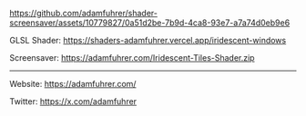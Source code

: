 https://github.com/adamfuhrer/shader-screensaver/assets/10779827/0a51d2be-7b9d-4ca8-93e7-a7a74d0eb9e6


GLSL Shader: https://shaders-adamfuhrer.vercel.app/iridescent-windows

Screensaver: https://adamfuhrer.com/Iridescent-Tiles-Shader.zip

___

Website: https://adamfuhrer.com/

Twitter: https://x.com/adamfuhrer
